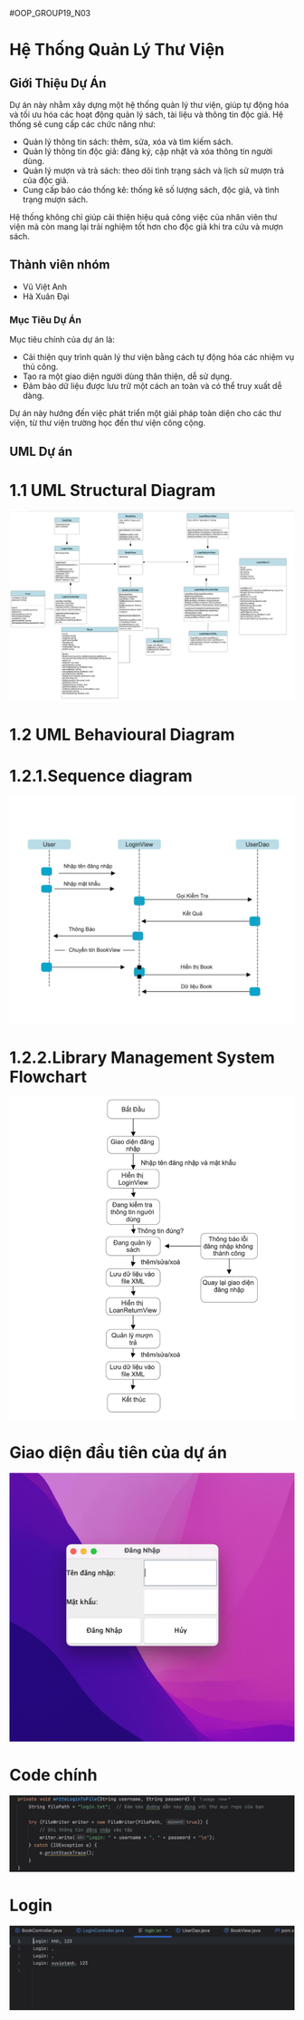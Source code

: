 #OOP_GROUP19_N03

# Hệ Thống Quản Lý Thư Viện

## Giới Thiệu Dự Án
Dự án này nhằm xây dựng một hệ thống quản lý thư viện, giúp tự động hóa và tối ưu hóa các hoạt động quản lý sách, tài liệu và thông tin độc giả. Hệ thống sẽ cung cấp các chức năng như:

- Quản lý thông tin sách: thêm, sửa, xóa và tìm kiếm sách.
- Quản lý thông tin độc giả: đăng ký, cập nhật và xóa thông tin người dùng.
- Quản lý mượn và trả sách: theo dõi tình trạng sách và lịch sử mượn trả của độc giả.
- Cung cấp báo cáo thống kê: thống kê số lượng sách, độc giả, và tình trạng mượn sách.

Hệ thống không chỉ giúp cải thiện hiệu quả công việc của nhân viên thư viện mà còn mang lại trải nghiệm tốt hơn cho độc giả khi tra cứu và mượn sách.

## Thành viên nhóm
- Vũ Việt Anh
- Hà Xuân Đại

### Mục Tiêu Dự Án
Mục tiêu chính của dự án là:

- Cải thiện quy trình quản lý thư viện bằng cách tự động hóa các nhiệm vụ thủ công.
- Tạo ra một giao diện người dùng thân thiện, dễ sử dụng.
- Đảm bảo dữ liệu được lưu trữ một cách an toàn và có thể truy xuất dễ dàng.

Dự án này hướng đến việc phát triển một giải pháp toàn diện cho các thư viện, từ thư viện trường học đến thư viện công cộng.

## UML Dự án 

# 1.1 UML Structural Diagram
![LoginView](image/Class%20digram.jpg)

# 1.2 UML Behavioural Diagram
# 1.2.1.Sequence diagram
![LoginView](image/Sequence%20diagram.jpg)

# 1.2.2.Library Management System Flowchart
![LoginView](image/Library%20Management%20System%20Flowchart.jpg)

# Giao diện đầu tiên của dự án
![LoginView](anh.png)

# Code chính
![LoginView](image/Code.jpg)

# Login 
![LoginView](image/Login.jpg)